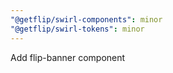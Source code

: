 ```yaml
---
"@getflip/swirl-components": minor
"@getflip/swirl-tokens": minor
---
```


Add flip-banner component

